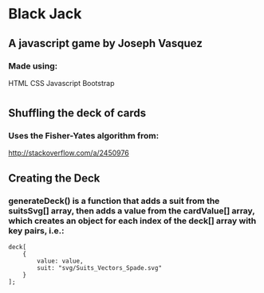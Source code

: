# Black Jack

## A javascript game by Joseph Vasquez


### Made using:
HTML
CSS
Javascript
Bootstrap
#

## Shuffling the deck of cards
### Uses the Fisher-Yates algorithm from:
http://stackoverflow.com/a/2450976

## Creating the Deck
### generateDeck() is a function that adds a suit from the suitsSvg[] array, then adds a value from the cardValue[] array, which creates an object for each index of the deck[] array with key pairs, i.e.:
```
deck[
    {
        value: value,
        suit: "svg/Suits_Vectors_Spade.svg"
    }
];
